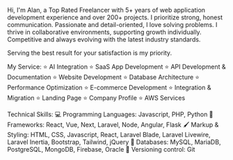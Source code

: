 Hi, I'm Alan, a Top Rated Freelancer with 5+ years of web application development experience and over 200+ projects. I prioritize strong, honest communication. Passionate and detail-oriented, I love solving problems. I thrive in collaborative environments, supporting growth individually. Competitive and always evolving with the latest industry standards.

Serving the best result for your satisfaction is my priority.

My Service:
⭐ AI Integration
⭐ SaaS App Development
⭐ API Development & Documentation
⭐ Website Development
⭐ Database Architecture
⭐ Performance Optimization
⭐ E-commerce Development
⭐ Integration & Migration
⭐ Landing Page
⭐ Company Profile
⭐ AWS Services


Technical Skills:
💻 Programming Languages: Javascript, PHP, Python
🔎 Frameworks: React, Vue, Next, Laravel, Node, Angular, Flask
🖌️ Markup & Styling: HTML, CSS, Javascript, React, Laravel Blade, Laravel Livewire, Laravel Inertia, Bootstrap, Tailwind, jQuery
💾 Databases: MySQL, MariaDB, PostgreSQL, MongoDB, Firebase, Oracle
🔶 Versioning control: Git